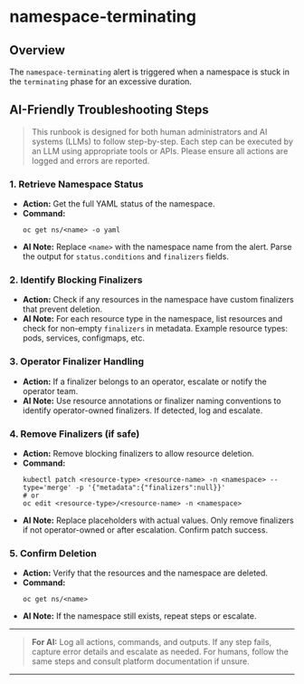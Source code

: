 # namespace-terminating

## Overview

The `namespace-terminating` alert is triggered when a namespace is stuck in the `terminating` phase for an excessive duration.

## AI-Friendly Troubleshooting Steps

> This runbook is designed for both human administrators and AI systems (LLMs) to follow step-by-step. Each step can be executed by an LLM using appropriate tools or APIs. Please ensure all actions are logged and errors are reported.

### 1. Retrieve Namespace Status
- **Action:** Get the full YAML status of the namespace.
- **Command:**
  ```shell
  oc get ns/<name> -o yaml
  ```
- **AI Note:** Replace `<name>` with the namespace name from the alert. Parse the output for `status.conditions` and `finalizers` fields.

### 2. Identify Blocking Finalizers
- **Action:** Check if any resources in the namespace have custom finalizers that prevent deletion.
- **AI Note:** For each resource type in the namespace, list resources and check for non-empty `finalizers` in metadata. Example resource types: pods, services, configmaps, etc.

### 3. Operator Finalizer Handling
- **Action:** If a finalizer belongs to an operator, escalate or notify the operator team.
- **AI Note:** Use resource annotations or finalizer naming conventions to identify operator-owned finalizers. If detected, log and escalate.

### 4. Remove Finalizers (if safe)
- **Action:** Remove blocking finalizers to allow resource deletion.
- **Command:**
  ```shell
  kubectl patch <resource-type> <resource-name> -n <namespace> --type='merge' -p '{"metadata":{"finalizers":null}}'
  # or
  oc edit <resource-type>/<resource-name> -n <namespace>
  ```
- **AI Note:** Replace placeholders with actual values. Only remove finalizers if not operator-owned or after escalation. Confirm patch success.

### 5. Confirm Deletion
- **Action:** Verify that the resources and the namespace are deleted.
- **Command:**
  ```shell
  oc get ns/<name>
  ```
- **AI Note:** If the namespace still exists, repeat steps or escalate.

---

> **For AI:** Log all actions, commands, and outputs. If any step fails, capture error details and escalate as needed. For humans, follow the same steps and consult platform documentation if unsure.

---

